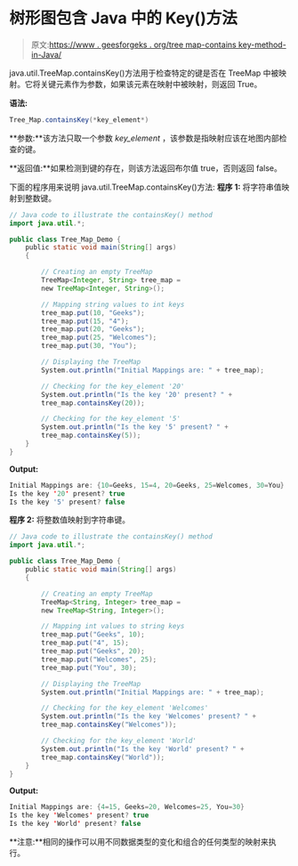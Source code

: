 # 树形图包含 Java 中的 Key()方法

> 原文:[https://www . geesforgeks . org/tree map-contains key-method-in-Java/](https://www.geeksforgeeks.org/treemap-containskey-method-in-java/)

java.util.TreeMap.containsKey()方法用于检查特定的键是否在 TreeMap 中被映射。它将关键元素作为参数，如果该元素在映射中被映射，则返回 True。

**语法:**

```java
Tree_Map.containsKey(*key_element*)
```

**参数:**该方法只取一个参数 *key_element* ，该参数是指映射应该在地图内部检查的键。

**返回值:**如果检测到键的存在，则该方法返回布尔值 true，否则返回 false。

下面的程序用来说明 java.util.TreeMap.containsKey()方法:
**程序 1:** 将字符串值映射到整数键。

```java
// Java code to illustrate the containsKey() method
import java.util.*;

public class Tree_Map_Demo {
    public static void main(String[] args)
    {

        // Creating an empty TreeMap
        TreeMap<Integer, String> tree_map = 
        new TreeMap<Integer, String>();

        // Mapping string values to int keys
        tree_map.put(10, "Geeks");
        tree_map.put(15, "4");
        tree_map.put(20, "Geeks");
        tree_map.put(25, "Welcomes");
        tree_map.put(30, "You");

        // Displaying the TreeMap
        System.out.println("Initial Mappings are: " + tree_map);

        // Checking for the key_element '20'
        System.out.println("Is the key '20' present? " + 
        tree_map.containsKey(20));

        // Checking for the key_element '5'
        System.out.println("Is the key '5' present? " + 
        tree_map.containsKey(5));
    }
}
```

**Output:**

```java
Initial Mappings are: {10=Geeks, 15=4, 20=Geeks, 25=Welcomes, 30=You}
Is the key '20' present? true
Is the key '5' present? false

```

**程序 2:** 将整数值映射到字符串键。

```java
// Java code to illustrate the containsKey() method
import java.util.*;

public class Tree_Map_Demo {
    public static void main(String[] args)
    {

        // Creating an empty TreeMap
        TreeMap<String, Integer> tree_map = 
        new TreeMap<String, Integer>();

        // Mapping int values to string keys
        tree_map.put("Geeks", 10);
        tree_map.put("4", 15);
        tree_map.put("Geeks", 20);
        tree_map.put("Welcomes", 25);
        tree_map.put("You", 30);

        // Displaying the TreeMap
        System.out.println("Initial Mappings are: " + tree_map);

        // Checking for the key_element 'Welcomes'
        System.out.println("Is the key 'Welcomes' present? " + 
        tree_map.containsKey("Welcomes"));

        // Checking for the key_element 'World'
        System.out.println("Is the key 'World' present? " + 
        tree_map.containsKey("World"));
    }
}
```

**Output:**

```java
Initial Mappings are: {4=15, Geeks=20, Welcomes=25, You=30}
Is the key 'Welcomes' present? true
Is the key 'World' present? false

```

**注意:**相同的操作可以用不同数据类型的变化和组合的任何类型的映射来执行。